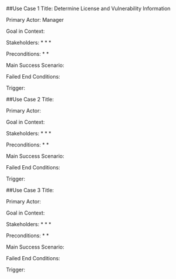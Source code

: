 ##Use Case 1
Title: Determine License and Vulnerability Information

Primary Actor: Manager

Goal in Context: 

Stakeholders: 
* 
* 
* 

Preconditions: 
* 
* 

Main Success Scenario:

Failed End Conditions: 

Trigger: 

##Use Case 2
Title: 

Primary Actor: 

Goal in Context: 

Stakeholders: 
* 
* 
* 

Preconditions: 
* 
* 

Main Success Scenario:

Failed End Conditions: 

Trigger: 

##Use Case 3
Title: 

Primary Actor: 

Goal in Context: 

Stakeholders: 
* 
* 
* 

Preconditions: 
* 
* 

Main Success Scenario:

Failed End Conditions: 

Trigger: 

